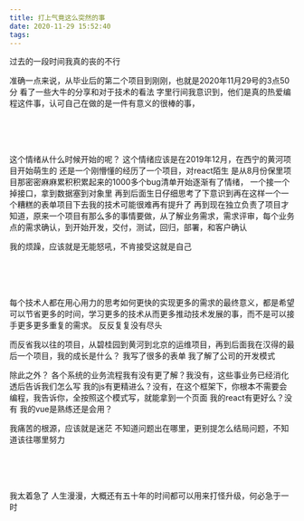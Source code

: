 ```yaml
---
title: 打上气竟这么突然的事
date: 2020-11-29 15:52:40
tags:
---
```



过去的一段时间我真的丧的不行

准确一点来说，从毕业后的第二个项目到刚刚，也就是2020年11月29号的3点50分
看了一些大牛的分享和对于技术的看法
字里行间我意识到，他们是真的热爱编程这件事，认可自己在做的是一件有意义的很棒的事，

<br>
<br>
<br>


这个情绪从什么时候开始的呢？
这个情绪应该是在2019年12月，在西宁的黄河项目开始萌生的
还是一个刚懵懂的经历了一个项目，对react陌生
是从8月份保里项目那密密麻麻累积积累起来的1000多个bug清单开始逐渐有了情绪，
一个接一个掉接口，拿到数据塞到对象里
再到后面生日仔细思考了下意识到再在这样一个一个糟糕的表单项目下去我的技术可能很难再有提升了
再到现在独立负责了项目才知道，原来一个项目有那么多的事情要做，从了解业务需求，需求评审，每个业务点的需求确认，到开始开发，交付，测试，回归，部署，和客户确认



我的烦躁，应该就是无能怒吼，不肯接受这就是自己

<br>
<br>
<br>


每个技术人都在用心用力的思考如何更快的实现更多的需求的最终意义，都是希望可以节省更多的时间，学习更多的技术从而更多推动技术发展的事，而不是可以接手更多更多重复的需求。
反反复复没有尽头

而反省我以往的项目，从碧桂园到黄河到北京的运维项目，再到后面我在汉得的最后一个项目，我的成长是什么？
我写了很多的表单
我了解了公司的开发模式

除此之外？
各个系统的业务流程我有没有更了解？我没有，这些事业务已经消化透后告诉我们怎么写
我的js有更精进么？没有，在这个框架下，你根本不需要会编程，我告诉你，全按照这个模式写，就能拿到一个页面
我的react有更好么？没有
我的vue是熟练还是会用？


我痛苦的根源，应该就是迷茫
不知道问题出在哪里，更别提怎么结局问题，不知道该往哪里努力

<br>
<br>
<br>

我太着急了
人生漫漫，大概还有五十年的时间都可以用来打怪升级，何必急于一时